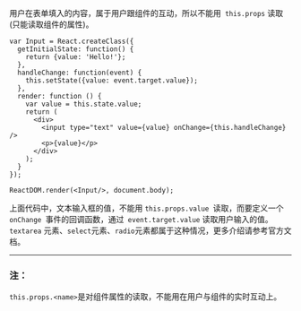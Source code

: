 用户在表单填入的内容，属于用户跟组件的互动，所以不能用` this.props` 读取(只能读取组件的属性)。
````
var Input = React.createClass({
  getInitialState: function() {
    return {value: 'Hello!'};
  },
  handleChange: function(event) {
    this.setState({value: event.target.value});
  },
  render: function () {
    var value = this.state.value;
    return (
      <div>
        <input type="text" value={value} onChange={this.handleChange} />
        <p>{value}</p>
      </div>
    );
  }
});

ReactDOM.render(<Input/>, document.body);
````

上面代码中，文本输入框的值，不能用 `this.props.value `读取，而要定义一个 `onChange `事件的回调函数，通过` event.target.value` 读取用户输入的值。`textarea` 元素、`select`元素、`radio`元素都属于这种情况，更多介绍请参考官方文档。

---

### 注：
`this.props.<name>`是对组件属性的读取，不能用在用户与组件的实时互动上。